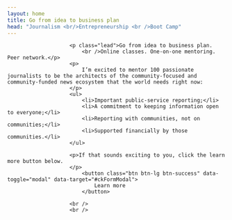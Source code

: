 ```yaml
---
layout: home
title: Go from idea to business plan
head: "Journalism <br/>Entrepreneurship <br />Boot Camp"
---
```

                        <p class="lead">Go from idea to business plan.
                            <br />Online classes. One-on-one mentoring. Peer network.</p>
                        <p>
                            I’m excited to mentor 100 passionate journalists to be the architects of the community-focused and community-funded news ecosystem that the world needs right now:
                        </p>
                        <ul>
                            <li>Important public-service reporting;</li>
                            <li>A commitment to keeping information open to everyone;</li>
                            <li>Reporting with communities, not on communities;</li>
                            <li>Supported financially by those communities.</li>
                        </ul>

                        <p>If that sounds exciting to you, click the learn more button below.
                        </p>
                            <button class="btn btn-lg btn-success" data-toggle="modal" data-target="#ckFormModal">
                                Learn more
                            </button>

                        <br />
                        <br />
